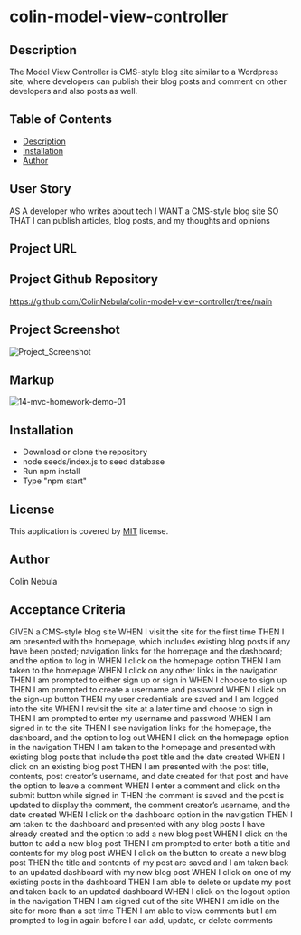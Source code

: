 # colin-model-view-controller

## Description
The Model View Controller is CMS-style blog site similar to a Wordpress site, where developers can publish their blog posts and comment on other developers and also posts as well.

## Table of Contents
  * [Description](#description)
  * [Installation](#installation)
  * [Author](#author)

## User Story
AS A developer who writes about tech
I WANT a CMS-style blog site
SO THAT I can publish articles, blog posts, and my thoughts and opinions
## Project URL

## Project Github Repository
https://github.com/ColinNebula/colin-model-view-controller/tree/main

## Project Screenshot
![Project_Screenshot ](https://user-images.githubusercontent.com/57843842/138529684-0239908f-1375-4af2-b439-02e585441cb4.jpg)

## Markup
![14-mvc-homework-demo-01](https://user-images.githubusercontent.com/57843842/136827119-dc9e2f63-d509-45b0-afb2-bc1986c4ed23.gif)

## Installation
* Download or clone the repository 
* node seeds/index.js to seed database
* Run npm install
* Type "npm start"

## License
This application is covered by [MIT](https://opensource.org/licenses/MIT) license.

## Author 
Colin Nebula

## Acceptance Criteria
GIVEN a CMS-style blog site
WHEN I visit the site for the first time
THEN I am presented with the homepage, which includes existing blog posts if any have been posted; navigation links for the homepage and the dashboard; and the option to log in
WHEN I click on the homepage option
THEN I am taken to the homepage
WHEN I click on any other links in the navigation
THEN I am prompted to either sign up or sign in
WHEN I choose to sign up
THEN I am prompted to create a username and password
WHEN I click on the sign-up button
THEN my user credentials are saved and I am logged into the site
WHEN I revisit the site at a later time and choose to sign in
THEN I am prompted to enter my username and password
WHEN I am signed in to the site
THEN I see navigation links for the homepage, the dashboard, and the option to log out
WHEN I click on the homepage option in the navigation
THEN I am taken to the homepage and presented with existing blog posts that include the post title and the date created
WHEN I click on an existing blog post
THEN I am presented with the post title, contents, post creator’s username, and date created for that post and have the option to leave a comment
WHEN I enter a comment and click on the submit button while signed in
THEN the comment is saved and the post is updated to display the comment, the comment creator’s username, and the date created
WHEN I click on the dashboard option in the navigation
THEN I am taken to the dashboard and presented with any blog posts I have already created and the option to add a new blog post
WHEN I click on the button to add a new blog post
THEN I am prompted to enter both a title and contents for my blog post
WHEN I click on the button to create a new blog post
THEN the title and contents of my post are saved and I am taken back to an updated dashboard with my new blog post
WHEN I click on one of my existing posts in the dashboard
THEN I am able to delete or update my post and taken back to an updated dashboard
WHEN I click on the logout option in the navigation
THEN I am signed out of the site
WHEN I am idle on the site for more than a set time
THEN I am able to view comments but I am prompted to log in again before I can add, update, or delete comments
